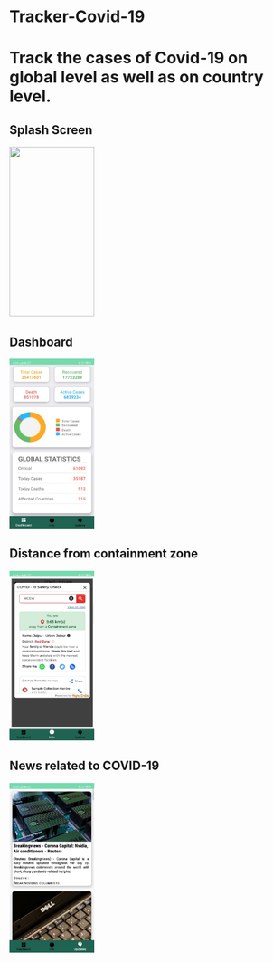 # Tracker-Covid-19
<h1>Track the cases of Covid-19 on global level as well as on country level.</h1>
<h2>Splash Screen</h2>
<img src="https://github.com/Mannxxx/Tracker-Covid-19/screenshot/splash.jpeg"  width= "150" height= "300">
<h2>Dashboard</h2>
<img src="https://github.com/muskanrani/Tracker-Covid-19/blob/master/screenshot/dashboard (2).jpeg"  width= "150" height= "300">
<h2>Distance from containment zone</h2>
<img src="https://github.com/muskanrani/Tracker-Covid-19/blob/master/screenshot/info.jpeg"  width= "150" height= "300">
<h2>News related to COVID-19</h2>
<img src="https://github.com/muskanrani/Tracker-Covid-19/blob/master/screenshot/news.jpeg"  width= "150" height= "300">
